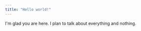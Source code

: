 ```yaml
---
title: "Hello world!"
---
```


I'm glad you are here. I plan to talk about everything and nothing. 
